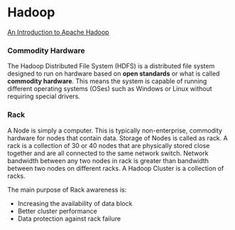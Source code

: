 # Hadoop

[An Introduction to Apache Hadoop](https://opensource.com/life/14/8/intro-apache-hadoop-big-data)

### Commodity Hardware
The Hadoop Distributed File System (HDFS) is a distributed file system designed to run on hardware based on **open standards** or what is called **commodity hardware**. This means the system is capable of running different operating systems (OSes) such as Windows or Linux without requiring special drivers.

### Rack
A Node is simply a computer. This is typically non-enterprise, commodity hardware for nodes that contain data. Storage of Nodes is called as rack. A rack is a collection of 30 or 40 nodes that are physically stored close together and are all connected to the same network switch. Network bandwidth between any two nodes in rack is greater than bandwidth between two nodes on different racks. A Hadoop Cluster is a collection of racks.

The main purpose of Rack awareness is:

- Increasing the availability of data block
- Better cluster performance
- Data protection against rack failure
